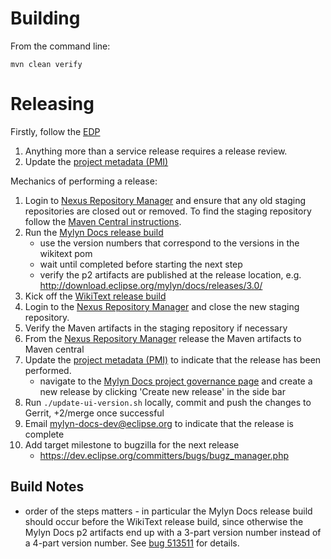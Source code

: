 Building
=================================

From the command line:

```
mvn clean verify
```

Releasing
=================================

Firstly, follow the [EDP](https://eclipse.org/projects/dev_process/development_process.php)

1. Anything more than a service release requires a release review.
2. Update the [project metadata (PMI)](https://www.eclipse.org/projects/handbook/#pmi)

Mechanics of performing a release:

1. Login to [Nexus Repository Manager](https://oss.sonatype.org/#stagingRepositories) and ensure that any old staging repositories are closed out or removed. 
   To find the staging repository follow the [Maven Central instructions](http://central.sonatype.org/pages/releasing-the-deployment.html).
2. Run the [Mylyn Docs release build](https://hudson.eclipse.org/mylyn/view/Mylyn%20Docs/job/mylyn-docs-release/)
    - use the version numbers that correspond to the versions in the wikitext pom
    - wait until completed before starting the next step
    - verify the p2 artifacts are published at the release location, e.g.  http://download.eclipse.org/mylyn/docs/releases/3.0/
3. Kick off the [WikiText release build](https://hudson.eclipse.org/mylyn/job/mylyn-wikitext-release/)
4. Login to the [Nexus Repository Manager](https://oss.sonatype.org/#stagingRepositories) and close the new staging repository.
5. Verify the Maven artifacts in the staging repository if necessary
6. From the [Nexus Repository Manager](https://oss.sonatype.org/#stagingRepositories) release the Maven artifacts to Maven central
7. Update the [project metadata (PMI)](https://www.eclipse.org/projects/handbook/#pmi) to indicate that the release has been performed.
    - navigate to the [Mylyn Docs project governance page](https://projects.eclipse.org/projects/mylyn.docs/governance) 
      and create a new release by clicking 'Create new release' in the side bar
8. Run `./update-ui-version.sh` locally, commit and push the changes to Gerrit, +2/merge once successful
9. Email mylyn-docs-dev@eclipse.org to indicate that the release is complete
10. Add target milestone to bugzilla for the next release
    - https://dev.eclipse.org/committers/bugs/bugz_manager.php

Build Notes
-----------

* order of the steps matters - in particular the Mylyn Docs release build should occur before the WikiText release build,
  since otherwise the Mylyn Docs p2 artifacts end up with a 3-part version number instead of a 4-part version number.  See [bug 513511](https://bugs.eclipse.org/513511) for details.
